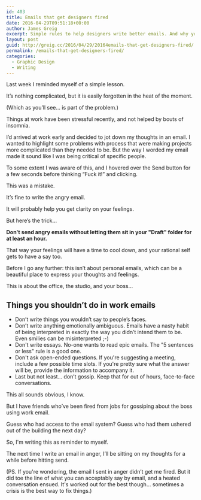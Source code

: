 ```yaml
---
id: 403
title: Emails that get designers fired
date: 2016-04-29T09:51:18+00:00
author: James Greig
excerpt: Simple rules to help designers write better emails. And why you should never email in anger.
layout: post
guid: http://greig.cc/2016/04/29/20164emails-that-get-designers-fired/
permalink: /emails-that-get-designers-fired/
categories:
  - Graphic Design
  - Writing
---
```

Last week I reminded myself of a simple lesson.

It’s nothing complicated, but it is easily forgotten in the heat of the moment.

(Which as you’ll see… is part of the problem.)

Things at work have been stressful recently, and not helped by bouts of insomnia.

I’d arrived at work early and decided to jot down my thoughts in an email. I wanted to highlight some problems with process that were making projects more complicated than they needed to be. But the way I worded my email made it sound like I was being critical of specific people.

To some extent I was aware of this, and I hovered over the Send button for a few seconds before thinking “Fuck it!” and clicking.

This was a mistake.

It’s fine to write the angry email.

It will probably help you get clarity on your feelings.

But here’s the trick…

<strong>Don't send angry emails without letting them sit in your "Draft" folder for at least an hour.</strong>

That way your feelings will have a time to cool down, and your rational self gets to have a say too.

Before I go any further: this isn’t about personal emails, which can be a beautiful place to express your thoughts and feelings.

This is about the office, the studio, and your boss…
<h2 id="things-you-shouldn">Things you shouldn’t do in work emails</h2>
<ul>
 	<li>Don’t write things you wouldn’t say to people’s faces.</li>
 	<li>Don’t write anything emotionally ambiguous. Emails have a nasty habit of being interpreted in exactly the way you didn’t intend them to be. Even smilies can be misinterpreted ;-)</li>
 	<li>Don't write essays. No-one wants to read epic emails. The "5 sentences or less" rule is a good one.</li>
 	<li>Don't ask open-ended questions. If you're suggesting a meeting, include a few possible time slots. If you're pretty sure what the answer will be, provide the information to accompany it.</li>
 	<li>Last but not least... don’t gossip. Keep that for out of hours, face-to-face conversations.</li>
</ul>
This all sounds obvious, I know.

But I have friends who’ve been fired from jobs for gossiping about the boss using work email.

Guess who had access to the email system? Guess who had them ushered out of the building the next day?

So, I'm writing this as reminder to myself.

The next time I write an email in anger, I’ll be sitting on my thoughts for a while before hitting send.

(PS. If you're wondering, the email I sent in anger didn’t get me fired. But it did toe the line of what you can acceptably say by email, and a heated conversation ensued. It's worked out for the best though... sometimes a crisis is the best way to fix things.)